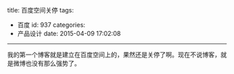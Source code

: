 title: 百度空间关停
tags:
  - 百度
id: 937
categories:
  - 产品设计
date: 2015-04-09 17:02:08
---

我的第一个博客就是建立在百度空间上的，果然还是关停了啊。现在不说博客，就是微博也没有那么强势了。